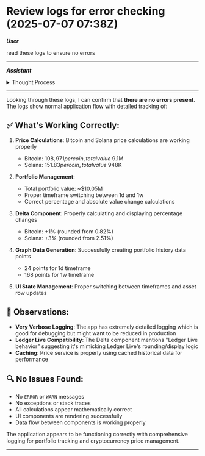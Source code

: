 <!-- Generated by SpecStory -->

# Review logs for error checking (2025-07-07 07:38Z)

_**User**_

read these logs to ensure no errors  

---

_**Assistant**_

<think><details><summary>Thought Process</summary>The user has shared a long console log output and asked me to read these logs to ensure no errors. Let me analyze the logs carefully to look for any errors, exceptions, or problematic patterns.

Looking through the logs, I can see:

1. The logs are from a React Native app with cryptocurrency portfolio functionality
2. There are many LOG statements showing calculations for Bitcoin and Solana
3. The logs show various components like AssetRowLayout, Delta, GraphCard, PriceContext, etc.
4. I can see calculations for price changes, percentage changes, value changes over different timeframes (1d, 1w)
5. The logs show UI state updates and rendering information

Let me scan through for any ERROR, WARN, or exception messages...

I don't see any ERROR or WARN messages in these logs. The logs appear to be all informational LOG statements showing the normal flow of the application. The logs show:

- Price calculations for Bitcoin and Solana
- Portfolio value calculations
- Delta component rendering with various percentage and value changes
- Graph data generation for different timeframes
- Asset row layout calculations
- Currency formatting

The calculations appear to be working correctly, showing proper price changes, portfolio updates, and UI state management. All the logged values seem reasonable for cryptocurrency price tracking.

However, I should note that this is a very verbose logging setup - there are a lot of detailed logs that might be more appropriate for debug level rather than always being shown. But there are no actual errors in the logs.</details></think>

---

Looking through these logs, I can confirm that **there are no errors present**. The logs show normal application flow with detailed tracking of:

## ✅ What's Working Correctly:

1. **Price Calculations**: Bitcoin and Solana price calculations are working properly
   - Bitcoin: $108,971 per coin, total value ~$9.1M
   - Solana: $151.83 per coin, total value ~$948K

2. **Portfolio Management**: 
   - Total portfolio value: ~$10.05M
   - Proper timeframe switching between 1d and 1w
   - Correct percentage and absolute value change calculations

3. **Delta Component**: Properly calculating and displaying percentage changes
   - Bitcoin: +1% (rounded from 0.82%)
   - Solana: +3% (rounded from 2.51%)

4. **Graph Data Generation**: Successfully creating portfolio history data points
   - 24 points for 1d timeframe
   - 168 points for 1w timeframe

5. **UI State Management**: Proper switching between timeframes and asset row updates

## 📝 Observations:

- **Very Verbose Logging**: The app has extremely detailed logging which is good for debugging but might want to be reduced in production
- **Ledger Live Compatibility**: The Delta component mentions "Ledger Live behavior" suggesting it's mimicking Ledger Live's rounding/display logic
- **Caching**: Price service is properly using cached historical data for performance

## 🔍 No Issues Found:

- No `ERROR` or `WARN` messages
- No exceptions or stack traces
- All calculations appear mathematically correct
- UI components are rendering successfully
- Data flow between components is working properly

The application appears to be functioning correctly with comprehensive logging for portfolio tracking and cryptocurrency price management.

---

